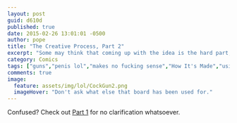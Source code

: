 ```yaml
---
layout: post
guid: d610d
published: true
date: 2015-02-26 13:01:01 -0500
author: pope
title: "The Creative Process, Part 2"
excerpt: "Some may think that coming up with the idea is the hard part, and it\'s all just gravy from there. Some would be dumb fucking idiots who don\'t realize what a gold mine they\'re sitting on."
category: Comics
tags: ["guns","penis lol","makes no fucking sense","How It's Made","using the term genius loosely","being wrong","being wrong about being wrong"]
comments: true 
image:
  feature: assets/img/lol/CockGun2.png
  imageHover: "Don't ask what else that board has been used for."
---
```


Confused? Check out [Part 1](/post/8c5d2) for no clarification whatsoever.